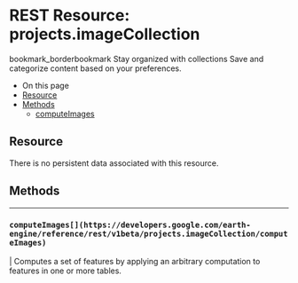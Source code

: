  
#  REST Resource: projects.imageCollection
bookmark_borderbookmark Stay organized with collections  Save and categorize content based on your preferences. 
  * On this page
  * [Resource](https://developers.google.com/earth-engine/reference/rest/v1beta/projects.imageCollection#resource)
  * [Methods](https://developers.google.com/earth-engine/reference/rest/v1beta/projects.imageCollection#methods)
    * [computeImages](https://developers.google.com/earth-engine/reference/rest/v1beta/projects.imageCollection#computeimages)


## Resource
There is no persistent data associated with this resource.
## Methods  
---  
### `computeImages[](https://developers.google.com/earth-engine/reference/rest/v1beta/projects.imageCollection/computeImages)`
|  Computes a set of features by applying an arbitrary computation to features in one or more tables.  
